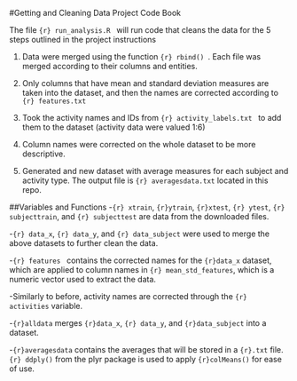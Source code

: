 #Getting and Cleaning Data Project Code Book

The file ```{r} run_analysis.R ``` will run code that cleans the data for the 5 
steps outlined in the project instructions

1. Data were merged using the function ```{r} rbind() ```. Each file was merged according 
to their columns and entities.

2. Only columns that have mean and standard deviation measures are taken into the dataset, and then the names are corrected according to ```{r} features.txt ```

3. Took the activity names and IDs from ```{r} activity_labels.txt ``` to add them to the dataset (activity data were valued 1:6)

4. Column names were corrected on the whole dataset to be more descriptive.

5. Generated and new dataset with average measures for each subject and activity type. The output file is ```{r} averagesdata.txt``` located in this repo. 

##Variables and Functions
-```{r} xtrain```, ```{r}ytrain```, ```{r}xtest```, ```{r} ytest```, ```{r} subjecttrain```, and ```{r} subjecttest``` are data from the downloaded files.

-```{r} data_x```, ```{r} data_y```, and ```{r} data_subject``` were used to merge the above datasets to further clean the data.

-```{r} features ``` contains the corrected names for the ```{r}data_x``` dataset, which are applied to column names in ```{r} mean_std_features```, which is a numeric vector used to extract the data.

-Similarly to before, activity names are corrected through the ```{r} activities``` variable.

-```{r}alldata``` merges ```{r}data_x```, ```{r} data_y```, and ```{r}data_subject``` into a dataset.

-```{r}averagesdata``` contains the averages that will be stored in a ```{r}.txt``` file. ```{r} ddply()``` from the plyr package is used to apply ```{r}colMeans()``` for ease of use.
